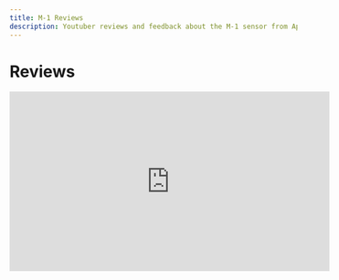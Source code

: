 ```yaml
---
title: M-1 Reviews
description: Youtuber reviews and feedback about the M-1 sensor from Apollo Automation.
---
```

# Reviews

<div class="cms-embed"><iframe width="560" height="315" src="https://www.youtube.com/embed/Aj8cO8JG4QU?si=AZGRBqaMpnwMoRZ9&amp;start=599" title="YouTube video player" frameborder="0" allow="accelerometer; autoplay; clipboard-write; encrypted-media; gyroscope; picture-in-picture; web-share" referrerpolicy="strict-origin-when-cross-origin" allowfullscreen=""></iframe></div>